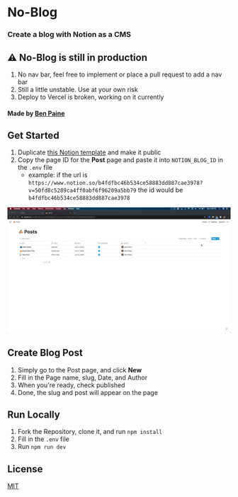 # No-Blog
### Create a blog with Notion as a CMS  

## ⚠️ **No-Blog is still in production**
1. No nav bar, feel free to implement or place a pull request to add a nav bar  
2. Still a little unstable. Use at your own risk 
3. Deploy to Vercel is broken, working on it currently 

#### Made by [Ben Paine](https://twitter.com/bnpneio)
  
## Get Started

1. Duplicate [this Notion template](https://www.notion.so/b4fdfbc46b534ce58883dd887cae3978?v=50fd8c5289ca4ff0abf6f96209a5bb79) and make it public
2. Copy the page ID for the **Post** page and paste it into `NOTION_BLOG_ID` in the `.env` file  
    - example: if the url is `https://www.notion.so/b4fdfbc46b534ce58883dd887cae3978?v=50fd8c5289ca4ff0abf6f96209a5bb79` the id would be `b4fdfbc46b534ce58883dd887cae3978`
   
![video](./public/videos/id.gif)
 
## Create Blog Post

1. Simply go to the Post page, and click **New**
2. Fill in the Page name, slug, Date, and Author
3. When you're ready, check published
4. Done, the slug and post will appear on the page
## Run Locally

1. Fork the Repository, clone it, and run `npm install`
2. Fill in the `.env` file
3. Run `npm run dev`

## License
[MIT](./LICENSE)
